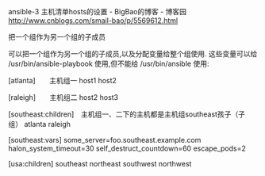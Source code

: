 

ansible-3 主机清单hosts的设置 - BigBao的博客 - 博客园 
http://www.cnblogs.com/smail-bao/p/5569612.html

把一个组作为另一个组的子成员

可以把一个组作为另一个组的子成员,以及分配变量给整个组使用. 这些变量可以给 /usr/bin/ansible-playbook 使用,但不能给 /usr/bin/ansible 使用:

[atlanta]　　主机组一
host1
host2

[raleigh]　　主机组二
host2
host3

[southeast:children]　主机组一、二下的主机都是主机组southeast孩子（子组）
atlanta
raleigh

[southeast:vars]
some_server=foo.southeast.example.com
halon_system_timeout=30
self_destruct_countdown=60
escape_pods=2

[usa:children]
southeast
northeast
southwest
northwest
